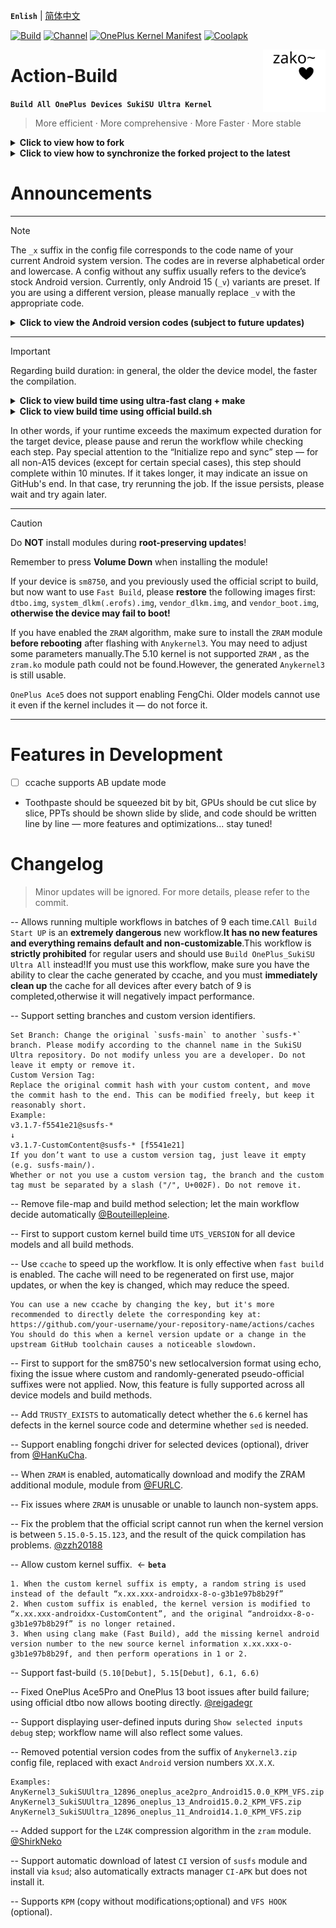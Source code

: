 **`Enlish`** | [简体中文](README.md)

[![Build](https://img.shields.io/badge/GitHub%20Actions-Build-181717?logo=github&logoColor=white&style=flat-square)](https://github.com/Numbersf/Action-Build/actions/workflows/Build%20SukiSU%20Ultra%20OnePlus.yml) [![Channel](https://img.shields.io/badge/Follow-Telegram-blue.svg?logo=telegram)](https://t.me/taichi91) [![OnePlus Kernel Manifest](https://img.shields.io/badge/OnePlus%20Kernel%20Manifest-EB0029?logo=oneplus&logoColor=white&style=flat-square)](https://github.com/OnePlusOSS/kernel_manifest) [![Coolapk](https://img.shields.io/badge/Follow-Coolapk-3DDC84?style=flat-square&logo=android&logoColor=white)](http://www.coolapk.com/u/28259173)
 
<img align="right" src="pic/zakozako~.svg" width="100px" alt="zakozako~">
 
# Action-Build
**```Build All OnePlus Devices SukiSU Ultra Kernel```**
> More efficient · More comprehensive · More Faster · More stable  
 
<details>
<summary><strong>Click to view how to fork</strong></summary>
<img src="https://github.com/Numbersf/Action-Build/blob/SukiSU-Ultra/pic/make.gif" width="500"/>
</details>
<details>
<summary><strong>Click to view how to synchronize the forked project to the latest</strong></summary>
<p>
  <img src="https://github.com/Numbersf/Action-Build/blob/SukiSU-Ultra/pic/syncfork.png" width="150"/>
  <img src="https://github.com/Numbersf/Action-Build/blob/SukiSU-Ultra/pic/syncfork(2).png" width="150"/>
</p>
<summary>Please synchronize in time! Some updates may cause the old version to become invalid! If it still does not work after synchronization, please delete and re-fork! If there are still problems, please submit issues.</summary>
</details>

# Announcements

------
> [!NOTE]  
> The `_x` suffix in the config file corresponds to the code name of your current Android system version. The codes are in reverse alphabetical order and lowercase. A config without any suffix usually refers to the device’s stock Android version. Currently, only Android 15 (`_v`) variants are preset. If you are using a different version, please manually replace `_v` with the appropriate code.
> <details>
> <summary><strong>Click to view the Android version codes (subject to future updates)</strong></summary>
>
>>`_z Android19 (Zebra Cake)`
>
>>`_y Android18 (Yogurt Parfait)`
>
>>`_x Android17 (Xmas Pudding)`
>
>>`_w Android16 (Wedding Cake)`<strong>
>
>>`_v Android15 (Vanilla Ice Cream)`
>
>>`_u Android14 (Upside Down Cake)`
>
>>`_t Android13 (Tiramisu)`
>
>>`_s Android12 (Snow Cone)`</strong>
>
>>`_r Android11 (Red Velvet Cake)`
>
>>`_q Android10 (Quince Tart)`
>
>>`_p Android9 (Pie)`
>
>>`_o Android8 (Oreo)`
>
>>`_n Android7 (Nougat)`
>
>>`_m Android6 (Marshmallow)`
>
>>`_l Android5 (Lollipop)`
>
>>`_k Android4.4 (KitKat)`
>
>>`_j Android4.3–4.1 (Jelly Bean)`
>
>>`_i Android4.0 (Ice Cream Sandwich)`
>
>>`_h Android3.x (Honeycomb)`
>
>>`_g Android2.3 (Gingerbread)`
>
>>`_f Android2.2 (FroYo)`
>
>>`_e Android2.1 (Eclair)`
>
>>`_d Android1.6 (Donut)`
>
>>`_c Android1.5 (Cupcake)`
>
> </details>

------
> [!IMPORTANT]
>Regarding build duration: in general, the older the device model, the faster the compilation.
> <details>
> <summary><strong>Click to view build time using ultra-fast clang + make</strong></summary>
>
>|Device Type| Average Duration Range               | Maximum Duration|
>|--------------------------|-----------------------------|------------------|
>| `All` | `1st:19min ~ 35min 2nd:9min ~ 19min`| `42min` |
>|`OnePlus 11-A13、A14`|`1st:1h8min ~ 1h17min 2nd:50min ~ 1h10min`| `1h23min` |
>
> >Using ccache may slow down the first build.
> </details>
>
> <details>
> <summary><strong>Click to view build time using official build.sh</strong></summary>
>
>|Device Type| Average Duration Range               | Maximum Duration|
>|--------------------------|-----------------------------|------------------|
>| `sm8450, sm8475, sm8550` | `29min ~ 35min`             | `45min`
>| `sm7675, sm7550, sm8650` |`59min ~ 1h12min`| `1h28min`        |
>| `sm8750`|`1h1min ~ 1h8min`| `1h24min`       |
>|`OnePlus 11-A13、A14`| `1h1min ~ 1h28min`  |`1h32min`|
>
></details>
>
>In other words, if your runtime exceeds the maximum expected duration for the target device, please pause and rerun the workflow while checking each step. Pay special attention to the “Initialize repo and sync” step — for all non-A15 devices (except for certain special cases), this step should complete within 10 minutes. If it takes longer, it may indicate an issue on GitHub's end. In that case, try rerunning the job. If the issue persists, please wait and try again later.

------
> [!CAUTION]
> Do **NOT** install modules during **root-preserving updates**!
>
> Remember to press **Volume Down** when installing the module!
>
> If your device is `sm8750`, and you previously used the official script to build,
> but now want to use `Fast Build`, please **restore** the following images first:
> `dtbo.img`, `system_dlkm(.erofs).img`, `vendor_dlkm.img`, and `vendor_boot.img`,
> **otherwise the device may fail to boot!**
>
> If you have enabled the `ZRAM` algorithm, make sure to install the `ZRAM` module
> **before rebooting** after flashing with `Anykernel3`. You may need to adjust some parameters manually.The 5.10 kernel is not supported `ZRAM` , as the `zram.ko` module path could not be found.However, the generated ``Anykernel3`` is still usable.
>
> ``OnePlus Ace5`` does not support enabling FengChi. Older models cannot use it even if the kernel includes it — do not force it.
>
 
------
 
# Features in Development
- [ ] ccache supports AB update mode  
- Toothpaste should be squeezed bit by bit, GPUs should be cut slice by slice, PPTs should be shown slide by slide, and code should be written line by line — more features and optimizations... stay tuned!
 
# Changelog
> Minor updates will be ignored. For more details, please refer to the commit.
 
-- Allows running multiple workflows in batches of 9 each time.`CAll Build Start UP` is an **extremely dangerous** new workflow.**It has no new features and everything remains default and non-customizable**.This workflow is **strictly prohibited** for regular users and should use `Build OnePlus_SukiSU Ultra All` instead!If you must use this workflow, make sure you have the ability to clear the cache generated by ccache,
and you must **immediately clean up** the cache for all devices after every batch of 9 is completed,otherwise it will negatively impact performance.  
 
-- Support setting branches and custom version identifiers.  
```
Set Branch: Change the original `susfs-main` to another `susfs-*` branch. Please modify according to the channel name in the SukiSU Ultra repository. Do not modify unless you are a developer. Do not leave it empty or remove it.
Custom Version Tag:  
Replace the original commit hash with your custom content, and move the commit hash to the end. This can be modified freely, but keep it reasonably short.  
Example:  
v3.1.7-f5541e21@susfs-*  
↓  
v3.1.7-CustomContent@susfs-* [f5541e21]
If you don’t want to use a custom version tag, just leave it empty (e.g. susfs-main/).
Whether or not you use a custom version tag, the branch and the custom tag must be separated by a slash ("/", U+002F). Do not remove it.
```  
 
-- Remove file-map and build method selection; let the main workflow decide automatically [@Bouteillepleine](https://github.com/Bouteillepleine).  
 
-- First to support custom kernel build time `UTS_VERSION` for all device models and all build methods.  
 
-- Use `ccache` to speed up the workflow. It is only effective when `fast build` is enabled. The cache will need to be regenerated on first use, major updates, or when the key is changed, which may reduce the speed. 
```
You can use a new ccache by changing the key, but it's more recommended to directly delete the corresponding key at:
https://github.com/your-username/your-repository-name/actions/caches
You should do this when a kernel version update or a change in the upstream GitHub toolchain causes a noticeable slowdown.
```  
 
-- First to support for the sm8750's new setlocalversion format using echo, fixing the issue where custom and randomly-generated pseudo-official suffixes were not applied. Now, this feature is fully supported across all device models and build methods.  
 
-- Add `TRUSTY_EXISTS` to automatically detect whether the `6.6` kernel has defects in the kernel source code and determine whether `sed` is needed.  
 
-- Support enabling fongchi driver for selected devices (optional), driver from [@HanKuCha](https://github.com/HanKuCha).  
 
-- When `ZRAM` is enabled, automatically download and modify the ZRAM additional module, module from [@FURLC](https://github.com/FURLC).  
   
-- Fix issues where `ZRAM` is unusable or unable to launch non-system apps.  
  
-- Fix the problem that the official script cannot run when the kernel version is between `5.15.0-5.15.123`, and the result of the quick compilation has problems. [@zzh20188](https://github.com/zzh20188)  
  
-- Allow custom kernel suffix.  <- **`beta`**
```
1. When the custom kernel suffix is empty, a random string is used instead of the default “x.xx.xxx-androidxx-8-o-g3b1e97b8b29f”
2. When custom suffix is enabled, the kernel version is modified to “x.xx.xxx-androidxx-CustomContent”, and the original “androidxx-8-o-g3b1e97b8b29f” is no longer retained.
3. When using clang make (Fast Build), add the missing kernel android version number to the new source kernel information x.xx.xxx-o-g3b1e97b8b29f, and then perform operations in 1 or 2.
```  
 
-- Support fast-build `(5.10[Debut], 5.15[Debut], 6.1, 6.6)`  
 
-- Fixed OnePlus Ace5Pro and OnePlus 13 boot issues after build failure; using official dtbo now allows booting directly. [@reigadegr](https://github.com/reigadegr)  
 
-- Support displaying user-defined inputs during `Show selected inputs debug` step; workflow name will also reflect some values.  
 
-- Removed potential version codes from the suffix of `Anykernel3.zip` config file, replaced with exact `Android` version numbers `XX.X.X`.
```
Examples:
AnyKernel3_SukiSUUltra_12896_oneplus_ace2pro_Android15.0.0_KPM_VFS.zip  
AnyKernel3_SukiSUUltra_12896_oneplus_13_Android15.0.2_KPM_VFS.zip  
AnyKernel3_SukiSUUltra_12896_oneplus_11_Android14.1.0_KPM_VFS.zip
```   
 
-- Added support for the `LZ4K` compression algorithm in the `zram` module.   [@ShirkNeko](https://github.com/ShirkNeko)  
 
-- Support automatic download of latest `CI` version of `susfs` module and install via `ksud`; also automatically extracts manager `CI-APK` but does not install it.  
 
-- Supports `KPM` (copy without modifications;optional) and `VFS HOOK` (optional).  
